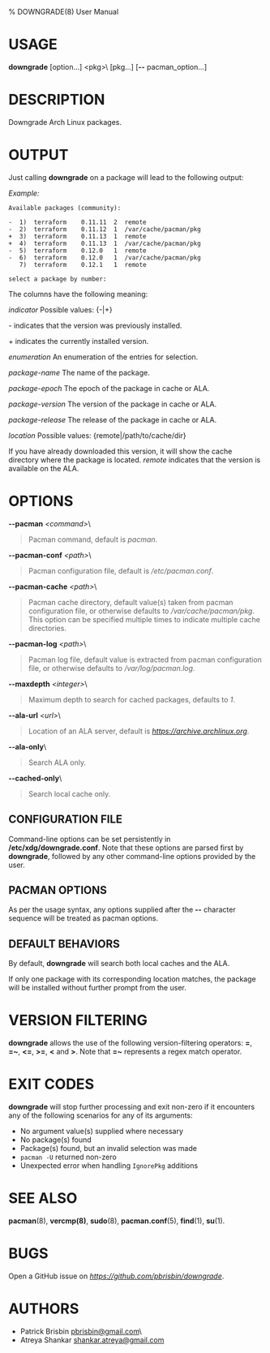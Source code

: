 % DOWNGRADE(8) User Manual

# USAGE

**downgrade** [option...] \<pkg>\ [pkg...] [**\--** pacman_option...]

# DESCRIPTION

Downgrade Arch Linux packages.

# OUTPUT

Just calling **downgrade** on a package will lead to the following output:

_Example:_

    Available packages (community):

    -  1)  terraform    0.11.11  2  remote
    -  2)  terraform    0.11.12  1  /var/cache/pacman/pkg
    +  3)  terraform    0.11.13  1  remote
    +  4)  terraform    0.11.13  1  /var/cache/pacman/pkg
    -  5)  terraform    0.12.0   1  remote
    -  6)  terraform    0.12.0   1  /var/cache/pacman/pkg
       7)  terraform    0.12.1   1  remote

    select a package by number:

The columns have the following meaning:

_indicator_ Possible values: {-|+}

\- indicates that the version was previously installed.

\+ indicates the currently installed version.

_enumeration_ An enumeration of the entries for selection.

_package-name_ The name of the package.

_package-epoch_ The epoch of the package in cache or ALA.

_package-version_ The version of the package in cache or ALA.

_package-release_ The release of the package in cache or ALA.

_location_ Possible values: {remote|/path/to/cache/dir}

If you have already downloaded this version, it will show the cache directory
where the package is located. _remote_ indicates that the version is available
on the ALA.

# OPTIONS

**\--pacman** _\<command\>_\

> Pacman command, default is _pacman_.

**\--pacman-conf** _\<path\>_\

> Pacman configuration file, default is _/etc/pacman.conf_.

**\--pacman-cache** _\<path\>_\

> Pacman cache directory, default value(s) taken from pacman configuration file,
> or otherwise defaults to _/var/cache/pacman/pkg_. This option can be specified
> multiple times to indicate multiple cache directories.

**\--pacman-log** _\<path\>_\

> Pacman log file, default value is extracted from pacman configuration file, or
> otherwise defaults to _/var/log/pacman.log_.

**\--maxdepth** _\<integer\>_\

> Maximum depth to search for cached packages, defaults to _1_.

**\--ala-url** _\<url\>_\

> Location of an ALA server, default is *https://archive.archlinux.org*.

**\--ala-only**\

> Search ALA only.

**\--cached-only**\

> Search local cache only.

## CONFIGURATION FILE

Command-line options can be set persistently in **/etc/xdg/downgrade.conf**.
Note that these options are parsed first by **downgrade**, followed by any other
command-line options provided by the user.

## PACMAN OPTIONS

As per the usage syntax, any options supplied after the **\--** character
sequence will be treated as pacman options.

## DEFAULT BEHAVIORS

By default, **downgrade** will search both local caches and the ALA.

If only one package with its corresponding location matches, the package will be
installed without further prompt from the user.

# VERSION FILTERING

**downgrade** allows the use of the following version-filtering operators:
**=**, **=~**, **<=**, **>=**, **<** and **>**. Note that **=~** represents a
regex match operator.

# EXIT CODES

**downgrade** will stop further processing and exit non-zero if it encounters
any of the following scenarios for any of its arguments:

- No argument value(s) supplied where necessary
- No package(s) found
- Package(s) found, but an invalid selection was made
- `pacman -U` returned non-zero
- Unexpected error when handling `IgnorePkg` additions

# SEE ALSO

**pacman**(8), **vercmp(8)**, **sudo**(8), **pacman.conf**(5), **find**(1),
**su**(1).

# BUGS

Open a GitHub issue on *https://github.com/pbrisbin/downgrade*.

# AUTHORS

- Patrick Brisbin <pbrisbin@gmail.com>\
- Atreya Shankar <shankar.atreya@gmail.com>
